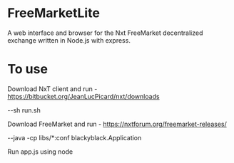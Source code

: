 FreeMarketLite
=====================

A web interface and browser for the Nxt FreeMarket decentralized exchange written in Node.js with express.

To use
=====================
Download NxT client and run - https://bitbucket.org/JeanLucPicard/nxt/downloads

--sh run.sh

Download FreeMarket and run - https://nxtforum.org/freemarket-releases/

--java -cp libs/*:conf blackyblack.Application

Run app.js using node

